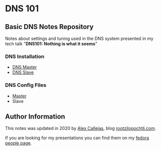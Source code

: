 # DNS 101
Basic DNS Notes Repository
---

Notes about settings and tuning used in the DNS system presented in my tech talk "**DNS101: Nothing is what it seems**"

### DNS Installation

- [DNS Master](https://github.com/rootzilopochtli/dns101/blob/master/DebianInstall.md)
- [DNS Slave](https://github.com/rootzilopochtli/dns101/blob/master/CentOSInstall.md)

### DNS Config Files

- [Master](https://github.com/rootzilopochtli/dns101/tree/master/master)
- Slave

## Author Information

This notes was updated in 2020 by [Alex Callejas](https://www.twitter.com/dark_axl), blog [rootzilopochtli.com](https://www.rootzilopochtli.com/).

If you are looking for my presentations you can find them on my [fedora people page](https://darkaxl017.fedorapeople.org/slides/).
